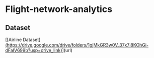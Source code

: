 # Flight-network-analytics

## Dataset

[[Airline Dataset][(https://drive.google.com/drive/folders/1gjMkGR3w0V_37x7i8KOhGi-dFaIV699b?usp=drive_link)](url)](url)

